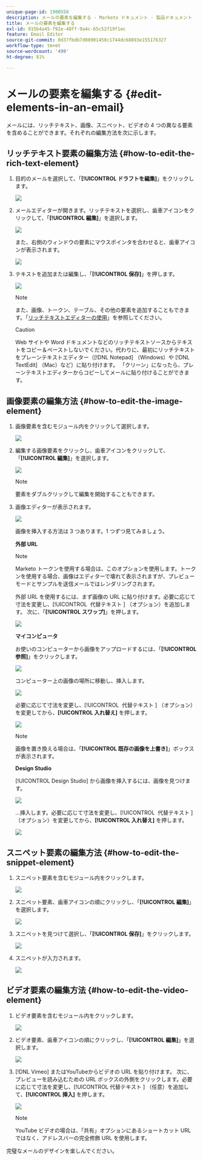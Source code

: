 ```yaml
---
unique-page-id: 1900558
description: メールの要素を編集する - Marketo ドキュメント - 製品ドキュメント
title: メールの要素を編集する
exl-id: 915b4a45-f92e-40ff-9a4c-65c52f19f1ec
feature: Email Editor
source-git-commit: 0d37fbdb7d08901458c1744dc68893e155176327
workflow-type: tm+mt
source-wordcount: '499'
ht-degree: 81%

---
```


# メールの要素を編集する {#edit-elements-in-an-email}

メールには、リッチテキスト、画像、スニペット、ビデオの 4 つの異なる要素を含めることができます。それぞれの編集方法を次に示します。

## リッチテキスト要素の編集方法 {#how-to-edit-the-rich-text-element}

1. 目的のメールを選択して、「**[!UICONTROL ドラフトを編集]**」をクリックします。

   ![](assets/one-edited.png)

1. メールエディターが開きます。リッチテキストを選択し、歯車アイコンをクリックして、「**[!UICONTROL 編集]**」を選択します。

   ![](assets/two.png)

   また、右側のウィンドウの要素にマウスポインタを合わせると、歯車アイコンが表示されます。

   ![](assets/three.png)

1. テキストを追加または編集し、「**[!UICONTROL 保存]**」を押します。

   ![](assets/four.png)

   >[!NOTE]
   >
   >また、画像、トークン、テーブル、その他の要素を追加することもできます。「[リッチテキストエディターの使用](/help/marketo/product-docs/email-marketing/general/understanding-the-email-editor/using-the-rich-text-editor.md)」を参照してください。

   >[!CAUTION]
   >
   >Web サイトや Word ドキュメントなどのリッチテキストソースからテキストをコピー＆ペーストしないでください。代わりに、最初にリッチテキストをプレーンテキストエディター（[!DNL Notepad] （Windows）や [!DNL TextEdit] （Mac）など）に貼り付けます。 「クリーン」になったら、プレーンテキストエディターからコピーしてメールに貼り付けることができます。

## 画像要素の編集方法 {#how-to-edit-the-image-element}

1. 画像要素を含むモジュール内をクリックして選択します。

   ![](assets/five.png)

1. 編集する画像要素をクリックし、歯車アイコンをクリックして、「**[!UICONTROL 編集]**」を選択します。

   ![](assets/six.png)

   >[!NOTE]
   >
   >要素をダブルクリックして編集を開始することもできます。

1. 画像エディターが表示されます。

   ![](assets/seven.png)

   画像を挿入する方法は 3 つあります。1 つずつ見てみましょう。

   **外部 URL**

   >[!NOTE]
   >
   >Marketo トークンを使用する場合は、このオプションを使用します。トークンを使用する場合、画像はエディターで壊れて表示されますが、プレビューモードとサンプルを送信メールではレンダリングされます。

   外部 URL を使用するには、まず画像の URL に貼り付けます。必要に応じて寸法を変更し、[!UICONTROL &#x200B; 代替テキスト &#x200B;] （オプション）を追加します。 次に、「**[!UICONTROL スワップ]**」を押します。

   ![](assets/eight.png)

   **マイコンピュータ**

   お使いのコンピューターから画像をアップロードするには、「**[!UICONTROL 参照]**」をクリックします。

   ![](assets/nine.png)

   コンピューター上の画像の場所に移動し、挿入します。

   ![](assets/ten.png)

   必要に応じて寸法を変更し、[!UICONTROL &#x200B; 代替テキスト &#x200B;] （オプション）を変更してから、**[!UICONTROL 入れ替え]** を押します。

   ![](assets/eleven.png)

   >[!NOTE]
   >
   >画像を置き換える場合は、「**[!UICONTROL 既存の画像を上書き]**」ボックスが表示されます。

   **Design Studio**

   [!UICONTROL Design Studio] から画像を挿入するには、画像を見つけます。

   ![](assets/twelve.png)

   ...挿入します。必要に応じて寸法を変更し、[!UICONTROL &#x200B; 代替テキスト &#x200B;] （オプション）を変更してから、**[!UICONTROL 入れ替え]** を押します。

   ![](assets/thirteen.png)

## スニペット要素の編集方法 {#how-to-edit-the-snippet-element}

1. スニペット要素を含むモジュール内をクリックします。

   ![](assets/fourteen.png)

1. スニペット要素、歯車アイコンの順にクリックし、「**[!UICONTROL 編集]**」を選択します。

   ![](assets/fifteen.png)

1. スニペットを見つけて選択し、「**[!UICONTROL 保存]**」をクリックします。

   ![](assets/sixteen.png)

1. スニペットが入力されます。

   ![](assets/eighteen.png)

## ビデオ要素の編集方法 {#how-to-edit-the-video-element}

1. ビデオ要素を含むモジュール内をクリックします。

   ![](assets/nineteen.png)

1. ビデオ要素、歯車アイコンの順にクリックし、「**[!UICONTROL 編集]**」を選択します。

   ![](assets/twenty.png)

1. [!DNL Vimeo] またはYouTubeからビデオの URL を貼り付けます。 次に、プレビューを読み込むための URL ボックスの外側をクリックします。必要に応じて寸法を変更し、[!UICONTROL &#x200B; 代替テキスト &#x200B;] （任意）を追加して、**[!UICONTROL 挿入]** を押します。

   ![](assets/twentyone.png)

   >[!NOTE]
   >
   >YouTube ビデオの場合は、「共有」オプションにあるショートカット URL ではなく、アドレスバーの完全修飾 URL を使用します。

完璧なメールのデザインを楽しんでください。
